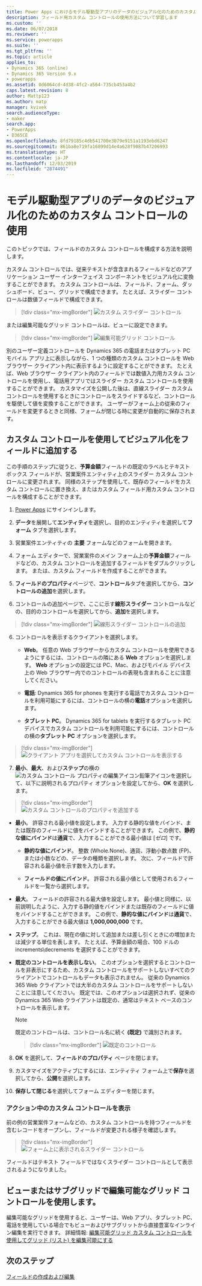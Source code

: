 ```yaml
---
title: Power Apps におけるモデル駆動型アプリのデータのビジュアル化のためのカスタム コントロールの使用 | MicrosoftDocs
description: フィールド用カスタム コントロールの使用方法について学習します
ms.custom: ''
ms.date: 06/07/2018
ms.reviewer: ''
ms.service: powerapps
ms.suite: ''
ms.tgt_pltfrm: ''
ms.topic: article
applies_to:
- Dynamics 365 (online)
- Dynamics 365 Version 9.x
- powerapps
ms.assetid: 0d6064cd-4d38-4fc2-a564-735cb453a4b2
caps.latest.revision: 8
author: Mattp123
ms.author: matp
manager: kvivek
search.audienceType:
- maker
search.app:
- PowerApps
- D365CE
ms.openlocfilehash: 8fd79185c4db541700e3079e9151a1193ebd6247
ms.sourcegitcommit: 861ba8e719fa16899d14e4a628f9087b47206993
ms.translationtype: HT
ms.contentlocale: ja-JP
ms.lasthandoff: 12/03/2019
ms.locfileid: "2874491"
---
```

# <a name="use-custom-controls-for-model-driven-app-data-visualizations"></a>モデル駆動型アプリのデータのビジュアル化のためのカスタム コントロールの使用

このトピックでは、フィールドのカスタム コントロールを構成する方法を説明します。 

カスタム コントロールでは、従来テキストが含含まれるフィールドなどのアプリケーション ユーザー インターフェイス コンポーネントをビジュアル化に変換することができます。 カスタム コントロールは、フィールド、フォーム、ダッシュボード、ビュー、グリッドで構成できます。 たとえば、スライダー コントロールは数値フィールドで構成できます。

   > [!div class="mx-imgBorder"] 
   > ![カスタム スライダー コントロール](media/slider-control.PNG "フィールドのスライダー コントロール")

または編集可能なグリッド コントロールは、ビューに設定できます。 

   > [!div class="mx-imgBorder"] 
   > ![編集可能グリッド コントロール](media/editable-grid-example.png)

別のユーザー定義コントロールを Dynamics 365 の電話またはタブレット PC モバイル アプリ上に表示しながら、1 つの種類のカスタム コントロールを Web ブラウザー クライアント内に表示するように設定することができます。 たとえば、Web ブラウザー クライアント内のフィールドでは数値入力用カスタム コントロールを使用し、電話用アプリではスライダー カスタム コントロールを使用することができます。 カスタマイズを公開した後は、直線スライダー カスタム コントロールを使用するときにコントロールをスライドするなど、コントロールを駆使して値を変換することができます。 ユーザーがフォーム上の従来のフィールドを変更するときと同様、フォームが閉じる時に変更が自動的に保存されます。  
  
## <a name="use-a-custom-control-to-add-visualizations-to-a-field"></a>カスタム コントロールを使用してビジュアル化をフィールドに追加する  
 この手順のステップに従うと、**予算金額**フィールドの既定のラベルとテキスト ボックス フィールドが、営業案件エンティティ上のスライダー カスタム コントロールに変更されます。 同様のステップを使用して、既存のフィールドをカスタム コントロールに置き換え、またはカスタム フィールド用カスタム コントロールを構成することができます。  
  
1.  [Power Apps](https://make.powerapps.com/?utm_source=padocs&utm_medium=linkinadoc&utm_campaign=referralsfromdoc) にサインインします。  

     

2.  **データ**を展開して**エンティティ**を選択し、目的のエンティティを選択して**フォーム** タブを選択します。  
  
2.  営業案件エンティティの **主要** フォームなどのフォームを開きます。 
  
3.  フォーム エディターで、営業案件のメイン フォーム上の**予算金額**フィールドなどの、カスタム コントロールを追加するフィールドをダブルクリックします。 または、カスタム フィールドを作成することができます。 
  
4.  **フィールドのプロパティ**ページで、**コントロール**タブを選択してから、**コントロールの追加**を選択します。  
  
5.  コントロールの追加ページで、ここに示す**線形スライダー** コントロールなどの、目的のコントロールを選択してから、**追加**を選択します。  

   > [!div class="mx-imgBorder"] 
   > ![線形スライダー コントロールの追加](media/add-slider.PNG "線形スライダー コントロールの追加")  
  
6.  コントロールを表示するクライアントを選択します。  
  
    - **Web**。 任意の Web ブラウザーからカスタム コントロールを使用できるようにするには、コントロールの隣にある **Web** オプションを選択します。 **Web** オプションの設定には PC、Mac、およびモバイル デバイス上の Web ブラウザー内でのコントロールの表現も含まれることに注意してください。  
  
    - **電話**:  Dynamics 365 for phones を実行する電話でカスタム コントロールを利用可能にするには、コントロールの横の**電話**オプションを選択します。  
  
    - **タブレット PC**。 Dynamics 365 for tablets を実行するタブレット PC デバイスでカスタム コントロールを利用可能にするには、コントロールの横の**タブレット PC** オプションを選択します。  
  
   > [!div class="mx-imgBorder"] 
   > ![クライアント アプリを選択してカスタム コントロールを表示する](media/choose-client.png "クライアント アプリを選択してカスタム コントロールを表示する")  
  
7.  **最小**、**最大**、および**ステップ**の横の ![カスタム コントロール プロパティの編集アイコン](media/ccf-pencil-icon.png "カスタム コントロール プロパティの編集アイコン")鉛筆アイコンを選択して、以下に説明されるプロパティ オプションを設定してから、**OK** を選択します。  
  
   > [!div class="mx-imgBorder"] 
   > ![カスタム コントロールのプロパティを追加する](media/ccf-add-properties.png "カスタム コントロールのプロパティを追加する")
  
   - **最小**。 許容される最小値を設定します。 入力する静的な値をバインド、または既存のフィールドに値をバインドすることができます。 この例で、**静的な値にバインド**は**通貨**で、入力することができる最小値は [*ゼロ*] です。  
  
       - **静的な値にバインド**。 整数 (Whole.None)、通貨、浮動小数点数 (FP)、または小数などの、データの種類を選択します。 次に、フィールドで許容される最小値を示す数を入力します。  
  
       - **フィールドの値にバインド**。 許容される最小値として使用されるフィールドを一覧から選択します。  
  
   - **最大**。 フィールドの許容される最大値を設定します。 最小値と同様に、以前説明したように、入力する静的値をバインドまたは既存のフィールドに値をバインドすることができます。 この例で、**静的な値にバインド**は**通貨**で、入力することができる最大値は **1,000,000,000** です。  
  
   - **ステップ**。 これは、現在の値に対して追加または差し引くときにの増加または減少する単位を表します。 たとえば、予算金額の場合、100 ドルの increments\decrements を選択することができます。  
  
   - **既定のコントロールを表示しない**。 このオプションを選択するとコントロールを非表示にするため、カスタム コントロールをサポートしないすべてのクライアントでコントロールもデータも表示されません。 従来の Dynamics 365 Web クライアントでは大半のカスタム コントロールをサポートしないことに注意してください。 既定では、このオプションは選択されず、従来の Dynamics 365 Web クライアントは既定の、通常はテキスト ベースのコントロールを表示します。  
  
       > [!NOTE]
       >  既定のコントロールは、コントロール名に続く **(既定)** で識別されます。  
       >   
       > > [!div class="mx-imgBorder"] 
       > > ![既定のコントロール](media/default-control.png "既定のコントロール")  
  
8.  **OK** を選択して、**フィールドのプロパティ** ページを閉じます。  
  
9. カスタマイズをアクティブにするには、エンティティ フォーム上で**保存**を選択してから、**公開**を選択します。  
  
10. **保存して閉じる**を選択してフォーム エディターを閉じます。  
  
### <a name="see-the-custom-control-in-action"></a>アクション中のカスタム コントロールを表示  
 前の例の営業案件フォームなどの、カスタム コントロールを持つフィールドを含むレコードをオープンし、フィールドが変更される様子を確認します。  
  
   > [!div class="mx-imgBorder"] 
   > ![フォーム上に表示されるスライダー コントロール](media/slider-control.PNG "フォーム上に表示されるスライダー コントロール")  
  
 フィールドはテキスト フィールドではなくスライダー コントロールとして表示されるようになりました。 

## <a name="use-the-editable-grid-control-on-a-view-or-sub-grid"></a>ビューまたはサブグリッドで編集可能なグリッド コントロールを使用します。

編集可能なグリッドを使用すると、ユーザーは、Web アプリ、タブレット PC、電話を使用している場合でもビューおよびサブグリットから直接豊富なインライン編集を実行できます。 詳細情報: [編集可能グリッド カスタム コントロールを使用してグリッド (リスト) を編集可能にする](make-grids-lists-editable-custom-control.md) 
  
## <a name="next-steps"></a>次のステップ  
[フィールドの作成および編集](../common-data-service/create-edit-fields.md)
